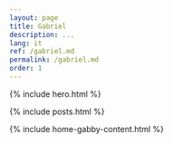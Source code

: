 ```yaml
---
layout: page
title: Gabriel
description: ...
lang: it
ref: /gabriel.md
permalink: /gabriel.md
order: 1
---
```


{% include hero.html %}

<main class="container my-4" markdown="1">

{% include posts.html %}

{% include home-gabby-content.html %}

</main>
